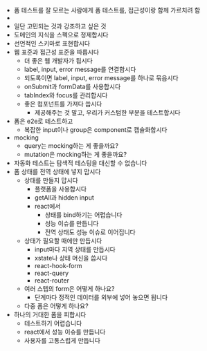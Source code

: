 - 폼 테스트를 잘 모르는 사람에게 폼 테스트를, 접근성이랑 함께 가르치려 함
-
- 일단 고민되는 것과 강조하고 싶은 것
- 도메인의 지식을 스펙으로 정제합시다
- 선언적인 스키마로 표현합시다
- 웹 표준과 접근성 표준을 따릅시다
	- 더 좋은 웹 개발자가 됩시다
	- label, input, error message를 연결합시다
	- 되도록이면 label, input, error message를 하나로 묶읍시다
	- onSubmit과 formData를 사용합시다
	- tabIndex와 focus를 관리합시다
	- 좋은 컴포넌트를 가져다 씁시다
		- 제공해주는 것 말고, 우리가 커스텀한 부분을 테스트합시다
- 폼은 e2e로 테스트하고
	- 복잡한 input이나 group은 component로 캡슐화합시다
- mocking
	- query는 mocking하는 게 좋을까요?
	- mutation은 mocking하는 게 좋을까요?
- 자동화 테스트는 탐색적 테스팅을 대신할 수 없습니다
- 폼 상태를 전역 상태에 넣지 맙시다
	- 상태를 만들지 맙시다
		- 플랫폼을 사용합시다
		- getAll과 hidden input
		- react에서
			- 상태를 bind하기는 어렵습니다
			- 성능 이슈를 만듭니다
			- 전역 상태도 성능 이슈로 이어집니다
	- 상태가 필요할 때에만 만듭시다
		- input마다 지역 상태를 만듭시다
		- xstate나 상태 머신을 씁시다
		- react-hook-form
		- react-query
		- react-router
	- 여러 스텝의 form은 어떻게 하나요?
		- 단계마다 정적인 데이터를 외부에 넣어 놓으면 됩니다
	- 다중 폼은 어떻게 하나요?
- 하나의 거대한 폼을 피합시다
	- 테스트하기 어렵습니다
	- react에서 성능 이슈를 만듭니다
	- 사용자를 고통스럽게 만듭니다